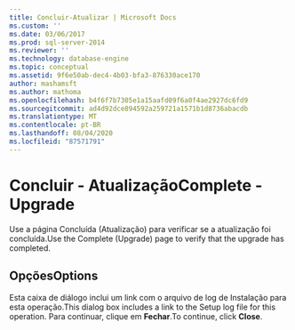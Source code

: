```yaml
---
title: Concluir-Atualizar | Microsoft Docs
ms.custom: ''
ms.date: 03/06/2017
ms.prod: sql-server-2014
ms.reviewer: ''
ms.technology: database-engine
ms.topic: conceptual
ms.assetid: 9f6e50ab-dec4-4b03-bfa3-876330ace170
author: mashamsft
ms.author: mathoma
ms.openlocfilehash: b4f6f7b7305e1a15aafd09f6a0f4ae2927dc6fd9
ms.sourcegitcommit: ad4d92dce894592a259721a1571b1d8736abacdb
ms.translationtype: MT
ms.contentlocale: pt-BR
ms.lasthandoff: 08/04/2020
ms.locfileid: "87571791"
---
```

# <a name="complete---upgrade"></a><span data-ttu-id="433b3-102">Concluir - Atualização</span><span class="sxs-lookup"><span data-stu-id="433b3-102">Complete - Upgrade</span></span>
  <span data-ttu-id="433b3-103">Use a página Concluída (Atualização) para verificar se a atualização foi concluída.</span><span class="sxs-lookup"><span data-stu-id="433b3-103">Use the Complete (Upgrade) page to verify that the upgrade has completed.</span></span>  
  
## <a name="options"></a><span data-ttu-id="433b3-104">Opções</span><span class="sxs-lookup"><span data-stu-id="433b3-104">Options</span></span>  
 <span data-ttu-id="433b3-105">Esta caixa de diálogo inclui um link com o arquivo de log de Instalação para esta operação.</span><span class="sxs-lookup"><span data-stu-id="433b3-105">This dialog box includes a link to the Setup log file for this operation.</span></span> <span data-ttu-id="433b3-106">Para continuar, clique em **Fechar**.</span><span class="sxs-lookup"><span data-stu-id="433b3-106">To continue, click **Close**.</span></span>  
  
  
